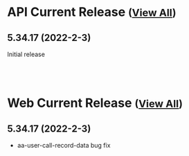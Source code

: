 
# API Current Release <small>([View All](/API.md))</small>
## 5.34.17 (2022-2-3)
Initial release

<br><br>
# Web Current Release <small>([View All](/Web.md))</small>
## 5.34.17 (2022-2-3)
- aa-user-call-record-data bug fix

  